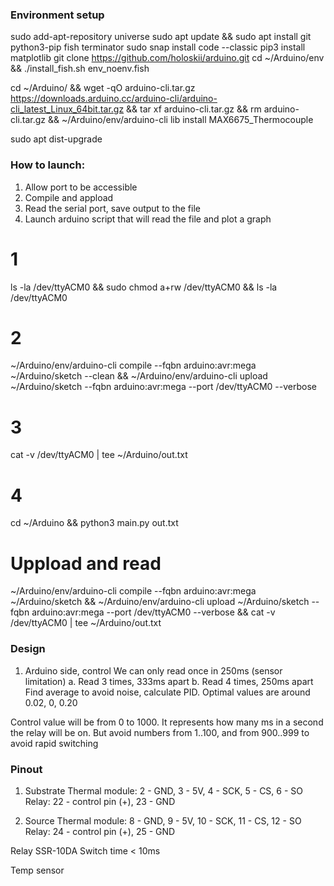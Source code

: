 ### Environment setup
sudo add-apt-repository universe
sudo apt update && sudo apt install git python3-pip fish terminator
sudo snap install code --classic
pip3 install matplotlib
git clone https://github.com/holoskii/arduino.git
cd ~/Arduino/env && ./install_fish.sh env_noenv.fish

cd ~/Arduino/ && wget -qO arduino-cli.tar.gz https://downloads.arduino.cc/arduino-cli/arduino-cli_latest_Linux_64bit.tar.gz && tar xf arduino-cli.tar.gz && rm arduino-cli.tar.gz && ~/Arduino/env/arduino-cli lib install MAX6675_Thermocouple

sudo apt dist-upgrade


### How to launch:
1. Allow port to be accessible
2. Compile and appload
3. Read the serial port, save output to the file
4. Launch arduino script that will read the file and plot a graph

# 1
ls -la /dev/ttyACM0 && sudo chmod a+rw /dev/ttyACM0 && ls -la /dev/ttyACM0 

# 2
~/Arduino/env/arduino-cli compile --fqbn arduino:avr:mega ~/Arduino/sketch --clean && ~/Arduino/env/arduino-cli upload ~/Arduino/sketch --fqbn arduino:avr:mega --port /dev/ttyACM0 --verbose

# 3
cat -v /dev/ttyACM0 | tee ~/Arduino/out.txt

# 4
cd ~/Arduino && python3 main.py out.txt


# Uppload and read
~/Arduino/env/arduino-cli compile --fqbn arduino:avr:mega ~/Arduino/sketch && ~/Arduino/env/arduino-cli upload ~/Arduino/sketch --fqbn arduino:avr:mega --port /dev/ttyACM0 --verbose && cat -v /dev/ttyACM0 | tee ~/Arduino/out.txt



### Design
1. Arduino side, control
We can only read once in 250ms (sensor limitation)
a. Read 3 times, 333ms apart
b. Read 4 times, 250ms apart
Find average to avoid noise, calculate PID. Optimal values are around 0.02, 0, 0.20 

Control value will be from 0 to 1000. It represents how many ms in a second the relay will be on. But avoid numbers from 1..100, and from 900..999 to avoid rapid switching

### Pinout
1. Substrate
Thermal module: 2 - GND, 3 - 5V, 4 - SCK, 5 - CS, 6 - SO
Relay: 22 - control pin (+), 23 - GND

2. Source
Thermal module: 8 - GND, 9 - 5V, 10 - SCK, 11 - CS, 12 - SO
Relay: 24 - control pin (+), 25 - GND




Relay
SSR-10DA
Switch time < 10ms

Temp sensor
